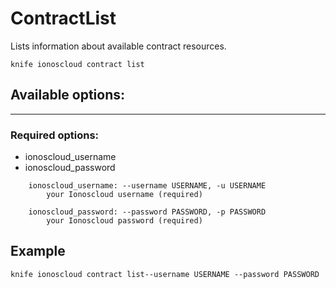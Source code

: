 # ContractList

Lists information about available contract resources.

    knife ionoscloud contract list


## Available options:
---

### Required options:
* ionoscloud_username
* ionoscloud_password

```
    ionoscloud_username: --username USERNAME, -u USERNAME
        your Ionoscloud username (required)

    ionoscloud_password: --password PASSWORD, -p PASSWORD
        your Ionoscloud password (required)

```
## Example

```text
knife ionoscloud contract list--username USERNAME --password PASSWORD
```
